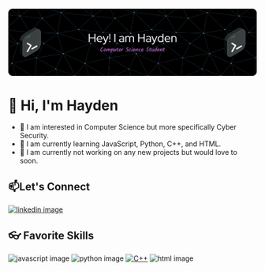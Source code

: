 ![decorative banner image](Hayden-Github-Banner.png)

# 👋 Hi, I'm Hayden

  - 👀 I am interested in Computer Science but more specifically Cyber Security.
  - 🏫 I am currently learning JavaScript, Python, C++, and HTML.
  - 🏢 I am currently not working on any new projects but would love to soon.

  ## 📫Let's Connect
  
  [![linkedin image](https://img.shields.io/badge/LinkedIn-0077B5?style=for-the-badge&logo=linkedin&logoColor=white)](https://www.linkedin.com/in/hayden-creamer-4b7085380/)

  ## 👓 Favorite Skills
  ![javascript image](https://img.shields.io/badge/JavaScript-323330?style=for-the-badge&logo=javascript&logoColor=F7DF1E)
  ![python image](https://img.shields.io/badge/Python-3776AB?style=for-the-badge&logo=python&logoColor=white)
  [![C++](https://img.shields.io/badge/C++-%2300599C.svg?logo=c%2B%2B&logoColor=white)](#)
  ![html image](https://img.shields.io/badge/HTML5-E34F26?style=for-the-badge&logo=html5&logoColor=white)

  
